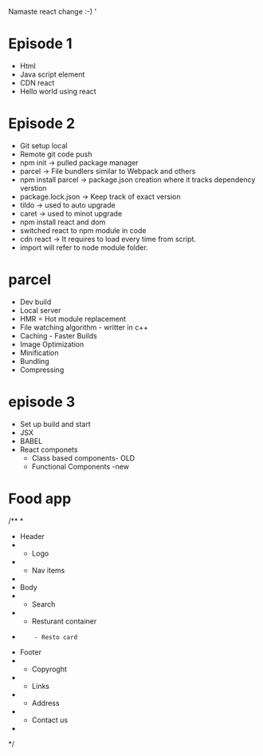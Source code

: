 Namaste react change :-) '

# Episode 1
- Html 
- Java script element
- CDN react
- Hello world using react



# Episode 2

 *  Git setup local
 *  Remote git code push
 *  npm init -> pulled package manager
 *  parcel -> File bundlers similar to Webpack and others
 *  npm install parcel -> package.json creation where it tracks dependency verstion
 *  package.lock.json -> Keep track of exact version
 *  tildo -> used to auto upgrade
 *  caret -> used to minot upgrade
 *  npm install react and dom
 *  switched react to npm module in code
 *  cdn react -> It requires to load every time from script.
 *  import will refer to node module folder.



# parcel
- Dev build
- Local server
- HMR = Hot module replacement
- File watching algorithm - writter in c++
- Caching - Faster Builds
- Image Optimization
- Minification
- Bundling
- Compressing 


# episode 3
- Set up build and start
- JSX
- BABEL
- React componets
    - Class based components- OLD
    - Functional Components -new 



# Food app


/**
 * 
 * Header
 *  - Logo
 *  - Nav items
 * 
 * Body
 *  - Search
 *  - Resturant container
 *         - Resto card
 * Footer
 *  - Copyroght
 *  - Links
 *  - Address
 *  - Contact us
 * 
 */


